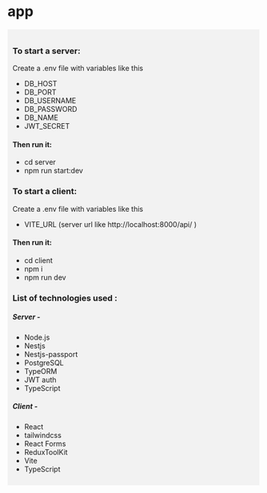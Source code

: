 # app
<div style="background-color: #f2f2f2; padding: 10px;">
  <h3>To start a server:</h3>
  <p>Create a .env file with variables like this</p>
  <ul>
    <li>DB_HOST</li>
    <li>DB_PORT</li>
    <li>DB_USERNAME</li>
    <li>DB_PASSWORD</li>
    <li>DB_NAME</li>
    <li>JWT_SECRET</li>
  </ul>
  <h4>Then run it:</h3>
  <ul>
    <li>cd server</li>
    <li>npm run start:dev</li>
  </ul>
  <h3>To start a client:</h3>
  <p>Create a .env file with variables like this</p>
  <ul>
    <li>VITE_URL (server url like http://localhost:8000/api/ )</li>
  </ul>
  <h4>Then run it:</h3>
  <ul>
    <li>cd client</li>
    <li>npm i </li>
    <li>npm run dev</li>
  </ul>
  <h3>
    List of technologies used :
  </h3>
  <h5>Server - </h5>
  <ul>
    <li>Node.js</li>
    <li>Nestjs</li>
    <li>Nestjs-passport</li>
    <li>PostgreSQL</li>
    <li>TypeORM</li>
    <li>JWT auth</li>
    <li>TypeScript</li>
  </ul>
  <h5>Client - </h5>
  <ul>
    <li>React</li>
    <li>tailwindcss</li>
    <li>React Forms</li>
    <li>ReduxToolKit</li>
    <li>Vite</li>
    <li>TypeScript</li>
  </ul>
</div>
